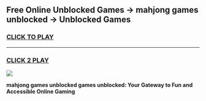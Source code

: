 
## Free Online Unblocked Games → mahjong games unblocked → Unblocked Games
<h3>
<a href="https://premium.freeplayer.one?title=mahjong_games_unblocked&ref=21F">CLICK TO PLAY</a></h3>
<hr>

<h3>
<a href="https://premium.freeplayer.one?title=mahjong_games_unblocked&ref=21F">CLICK 2 PLAY</a>
  
</h3>

<a href="https://premium.freeplayer.one?title=mahjong_games_unblocked&ref=21F/"><img src="https://clearcache.store/games.png"></a>


**mahjong games unblocked games unblocked: Your Gateway to Fun and Accessible Online Gaming**
